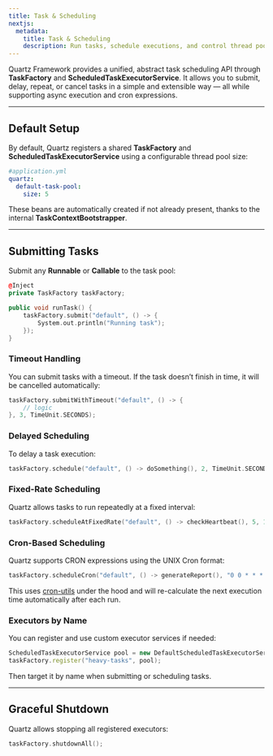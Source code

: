 ```yaml
---
title: Task & Scheduling
nextjs:
  metadata:
    title: Task & Scheduling
    description: Run tasks, schedule executions, and control thread pools with Quartz Framework.
---
```


Quartz Framework provides a unified, abstract task scheduling API through **TaskFactory** and **ScheduledTaskExecutorService**. It allows you to submit, delay, repeat, or cancel tasks in a simple and extensible way — all while supporting async execution and cron expressions.

---

## Default Setup

By default, Quartz registers a shared **TaskFactory** and **ScheduledTaskExecutorService** using a configurable thread pool size:

```yaml
#application.yml
quartz:
  default-task-pool:
    size: 5
```

These beans are automatically created if not already present, thanks to the internal **TaskContextBootstrapper**.

---

## Submitting Tasks

Submit any **Runnable** or **Callable<T>** to the task pool:

```cpp
@Inject
private TaskFactory taskFactory;

public void runTask() {
    taskFactory.submit("default", () -> {
        System.out.println("Running task");
    });
}
```

### Timeout Handling

You can submit tasks with a timeout. If the task doesn’t finish in time, it will be cancelled automatically:

```cpp
taskFactory.submitWithTimeout("default", () -> {
    // logic
}, 3, TimeUnit.SECONDS);
```

### Delayed Scheduling

To delay a task execution:

```cpp
taskFactory.schedule("default", () -> doSomething(), 2, TimeUnit.SECONDS);
```

### Fixed-Rate Scheduling

Quartz allows tasks to run repeatedly at a fixed interval:

```cpp
taskFactory.scheduleAtFixedRate("default", () -> checkHeartbeat(), 5, 10, TimeUnit.SECONDS);
```

### Cron-Based Scheduling

Quartz supports CRON expressions using the UNIX Cron format:

```cpp
taskFactory.scheduleCron("default", () -> generateReport(), "0 0 * * * *", ZoneId.systemDefault());
```

This uses [cron-utils](https://mvnrepository.com/artifact/com.cronutils/cron-utils) under the hood and will re-calculate the next execution time automatically after each run.

### Executors by Name

You can register and use custom executor services if needed:

```cpp
ScheduledTaskExecutorService pool = new DefaultScheduledTaskExecutorService(10);
taskFactory.register("heavy-tasks", pool);
```

Then target it by name when submitting or scheduling tasks.

---

## Graceful Shutdown

Quartz allows stopping all registered executors:

```cpp
taskFactory.shutdownAll();
```